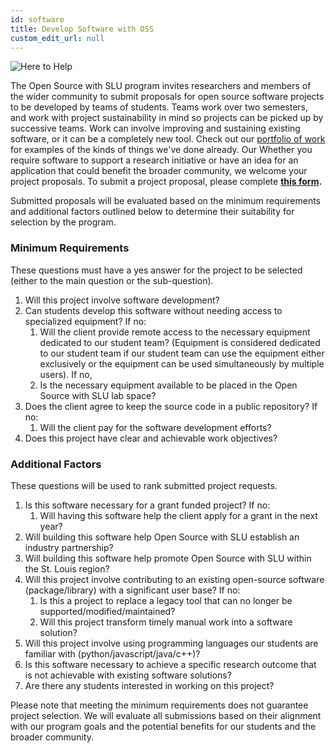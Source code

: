 ```yaml
---
id: software
title: Develop Software with OSS
custom_edit_url: null
---
```


![Here to Help](/img/here_to_help.png)

The Open Source with SLU program invites researchers and members of the wider community to submit proposals for open source software projects to be developed by teams of students. Teams work over two semesters, and work with project sustainability in mind so projects can be picked up by successive teams. Work can involve improving and sustaining existing software, or it can be a completely new tool. Check out our [portfolio of work](/docs/portfolio) for examples of the kinds of things we've done already. Our Whether you require software to support a research initiative or have an idea for an application that could benefit the broader community, we welcome your project proposals. To submit a project proposal, please complete **[this form](https://forms.gle/HiDUCSLPwM9EJxzX7).**

Submitted proposals will be evaluated based on the minimum requirements and additional factors outlined below to determine their suitability for selection by the program.

### Minimum Requirements 

These questions must have a yes answer for the project to be selected (either to the main question or the sub-question).

1. Will this project involve software development?
1. Can students develop this software without needing access to specialized equipment? If no:
   1. Will the client provide remote access to the necessary equipment dedicated to our student team? (Equipment is considered dedicated to our student team if our student team can use the equipment either exclusively or the equipment can be used simultaneously by multiple users). If no,
   1. Is the necessary equipment available to be placed in the Open Source with SLU lab space?
1. Does the client agree to keep the source code in a public repository? If no:
   1. Will the client pay for the software development efforts?
1. Does this project have clear and achievable work objectives?

### Additional Factors

These questions will be used to rank submitted project requests.

1. Is this software necessary for a grant funded project? If no:
   1. Will having this software help the client apply for a grant in the next year?
1. Will building this software help Open Source with SLU establish an industry partnership?
1. Will building this software help promote Open Source with SLU within the St. Louis region?
1. Will this project involve contributing to an existing open-source software (package/library) with a significant user base? If no:
   1. Is this a project to replace a legacy tool that can no longer be supported/modified/maintained?
   1. Will this project transform timely manual work into a software solution?
1. Will this project involve using programming languages our students are familiar with (python/javascript/java/c++)?
1. Is this software necessary to achieve a specific research outcome that is not achievable with existing software solutions?
1. Are there any students interested in working on this project?

Please note that meeting the minimum requirements does not guarantee project selection. We will evaluate all submissions based on their alignment with our program goals and the potential benefits for our students and the broader community.
